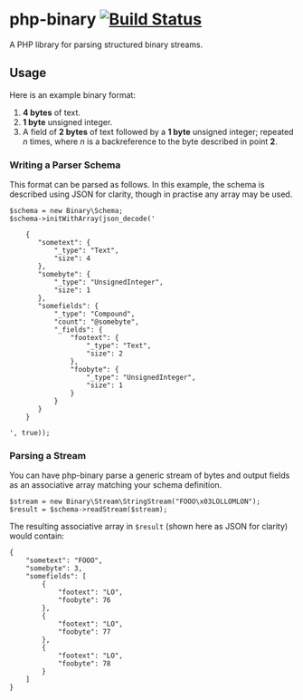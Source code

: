 php-binary [![Build Status](https://travis-ci.org/themainframe/php-binary.png?branch=master)](https://travis-ci.org/themainframe/php-binary)
==========

A PHP library for parsing structured binary streams.


## Usage

Here is an example binary format:

 1. **4 bytes** of text.
 2. **1 byte** unsigned integer.
 3. A field of **2 bytes** of text followed by a **1 byte** unsigned integer; repeated *n* times, where *n* is a backreference to the byte described in point **2**.


### Writing a Parser Schema

This format can be parsed as follows. In this example, the schema is described using JSON for clarity, though in practise any array may be used.

    $schema = new Binary\Schema;
    $schema->initWithArray(json_decode('

        {
           "sometext": {
               "_type": "Text",
               "size": 4
           },
           "somebyte": {
               "_type": "UnsignedInteger",
               "size": 1
           },
           "somefields": {
               "_type": "Compound",
               "count": "@somebyte",
               "_fields": {
                   "footext": {
                       "_type": "Text",
                       "size": 2
                   },
                   "foobyte": {
                       "_type": "UnsignedInteger",
                       "size": 1
                   }
               }
           }
        }

    ', true));

### Parsing a Stream

You can have php-binary parse a generic stream of bytes and output fields as an associative array matching your schema definition.

    $stream = new Binary\Stream\StringStream("FOOO\x03LOLLOMLON");
    $result = $schema->readStream($stream);

The resulting associative array in `$result` (shown here as JSON for clarity) would contain:

    {
        "sometext": "FOOO",
        "somebyte": 3,
        "somefields": [
            {
                "footext": "LO",
                "foobyte": 76
            },
            {
                "footext": "LO",
                "foobyte": 77
            },
            {
                "footext": "LO",
                "foobyte": 78
            }
        ]
    }
